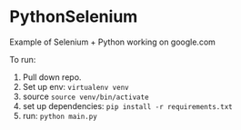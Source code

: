 # PythonSelenium
Example of Selenium + Python working on google.com

To run:
1. Pull down repo.
2. Set up env: `virtualenv venv`
3. source `source venv/bin/activate`
4. set up dependencies: `pip install -r requirements.txt`
5. run: `python main.py`
